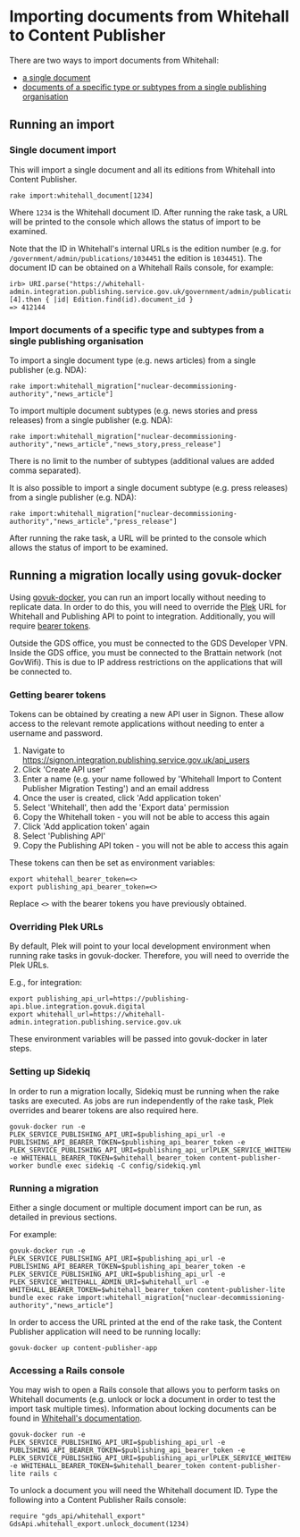 # Importing documents from Whitehall to Content Publisher

There are two ways to import documents from Whitehall:
- [a single document](#single-document-import)
- [documents of a specific type or subtypes from a single publishing organisation](#import-documents-of-a-specific-type-and-subtypes-from-a-single-publishing-organisation)

## Running an import

### Single document import

This will import a single document and all its editions from Whitehall into Content Publisher.

```
rake import:whitehall_document[1234]
```

Where `1234` is the Whitehall document ID.  After running the rake task, a URL will be printed to the console which allows the status of import to be examined.

Note that the ID in Whitehall's internal URLs is the edition number (e.g. for `/government/admin/publications/1034451` the edition is `1034451`).  The document ID can be obtained on a Whitehall Rails console, for example:

```
irb> URI.parse("https://whitehall-admin.integration.publishing.service.gov.uk/government/admin/publications/1038279").path.split("/")[4].then { |id| Edition.find(id).document_id }
=> 412144
```

### Import documents of a specific type and subtypes from a single publishing organisation

To import a single document type (e.g. news articles) from a single publisher (e.g. NDA):

```
rake import:whitehall_migration["nuclear-decommissioning-authority","news_article"]
```

To import multiple document subtypes (e.g. news stories and press releases) from a single publisher (e.g. NDA):

```
rake import:whitehall_migration["nuclear-decommissioning-authority","news_article","news_story,press_release"]
```

There is no limit to the number of subtypes (additional values are added comma separated).

It is also possible to import a single document subtype (e.g. press releases) from a single publisher (e.g. NDA):

```
rake import:whitehall_migration["nuclear-decommissioning-authority","news_article","press_release"]
```

After running the rake task, a URL will be printed to the console which allows the status of import to be examined.

## Running a migration locally using govuk-docker

Using [govuk-docker](https://github.com/alphagov/govuk-docker), you can run an import locally without needing to replicate data.  In order to do this, you will need to override the [Plek](https://github.com/alphagov/plek) URL for Whitehall and Publishing API to point to integration.  Additionally, you will require [bearer tokens](#getting-bearer-tokens).

Outside the GDS office, you must be connected to the GDS Developer VPN.  Inside the GDS office, you must be connected to the Brattain network (not GovWifi).  This is due to IP address restrictions on the applications that will be connected to.

### Getting bearer tokens

Tokens can be obtained by creating a new API user in Signon.  These allow access to the relevant remote applications without needing to enter a username and password.

1. Navigate to https://signon.integration.publishing.service.gov.uk/api_users
1. Click 'Create API user'
1. Enter a name (e.g. your name followed by 'Whitehall Import to Content Publisher Migration Testing') and an email address
1. Once the user is created, click 'Add application token'
1. Select 'Whitehall', then add the 'Export data' permission
1. Copy the Whitehall token - you will not be able to access this again
1. Click 'Add application token' again
1. Select 'Publishing API'
1. Copy the Publishing API token - you will not be able to access this again

These tokens can then be set as environment variables:

```
export whitehall_bearer_token=<>
export publishing_api_bearer_token=<>
```

Replace `<>` with the bearer tokens you have previously obtained.

### Overriding Plek URLs

By default, Plek will point to your local development environment when running rake tasks in govuk-docker.  Therefore, you will need to override the Plek URLs.

E.g., for integration:

```
export publishing_api_url=https://publishing-api.blue.integration.govuk.digital
export whitehall_url=https://whitehall-admin.integration.publishing.service.gov.uk
```

These environment variables will be passed into govuk-docker in later steps.

### Setting up Sidekiq

In order to run a migration locally, Sidekiq must be running when the rake tasks are executed.  As jobs are run independently of the rake task, Plek overrides and bearer tokens are also required here.

```
govuk-docker run -e PLEK_SERVICE_PUBLISHING_API_URI=$publishing_api_url -e PUBLISHING_API_BEARER_TOKEN=$publishing_api_bearer_token -e PLEK_SERVICE_PUBLISHING_API_URI=$publishing_api_urlPLEK_SERVICE_WHITEHALL_ADMIN_URI=$whitehall_url -e WHITEHALL_BEARER_TOKEN=$whitehall_bearer_token content-publisher-worker bundle exec sidekiq -C config/sidekiq.yml
```

### Running a migration

Either a single document or multiple document import can be run, as detailed in previous sections.

For example:

```
govuk-docker run -e PLEK_SERVICE_PUBLISHING_API_URI=$publishing_api_url -e PUBLISHING_API_BEARER_TOKEN=$publishing_api_bearer_token -e PLEK_SERVICE_PUBLISHING_API_URI=$publishing_api_url -e PLEK_SERVICE_WHITEHALL_ADMIN_URI=$whitehall_url -e WHITEHALL_BEARER_TOKEN=$whitehall_bearer_token content-publisher-lite bundle exec rake import:whitehall_migration["nuclear-decommissioning-authority","news_article"]
```

In order to access the URL printed at the end of the rake task, the Content Publisher application will need to be running locally:

```
govuk-docker up content-publisher-app
```

### Accessing a Rails console

You may wish to open a Rails console that allows you to perform tasks on Whitehall documents (e.g. unlock or lock a document in order to test the import task multiple times).  Information about locking documents can be found in [Whitehall's documentation](https://github.com/alphagov/whitehall/blob/master/docs/migration_to_content_publisher/locked-documents.md).

```
govuk-docker run -e PLEK_SERVICE_PUBLISHING_API_URI=$publishing_api_url -e PUBLISHING_API_BEARER_TOKEN=$publishing_api_bearer_token -e PLEK_SERVICE_PUBLISHING_API_URI=$publishing_api_urlPLEK_SERVICE_WHITEHALL_ADMIN_URI=$whitehall_url -e WHITEHALL_BEARER_TOKEN=$whitehall_bearer_token content-publisher-lite rails c
```

To unlock a document you will need the Whitehall document ID.  Type the following into a Content Publisher Rails console:

```
require "gds_api/whitehall_export"
GdsApi.whitehall_export.unlock_document(1234)
```
